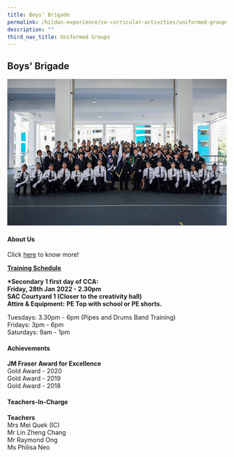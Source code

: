 ```yaml
---
title: Boys' Brigade
permalink: /hildan-experience/co-curricular-activities/uniformed-groups/boys-brigade/
description: ""
third_nav_title: Uniformed Groups
---
```

Boys' Brigade
-------------


![](/images/CCA/BB.jpg)


#### About Us

Click&nbsp;[here](/files/CCA/_BB%20Presentation%202020.pdf)&nbsp;to know more!

**<u>Training Schedule</u>**  
  
**\*Secondary 1 first day of CCA:**  
**Friday, 28th Jan 2022 - 2.30pm  
SAC Courtyard 1 (Closer to the creativity hall)**  
**Attire &amp; Equipment:** **PE Top with school or PE shorts.**<br>

Tuesdays: 3.30pm - 6pm (Pipes and Drums Band Training)<br>
Fridays: 3pm - 6pm<br>
Saturdays: 9am - 1pm


#### Achievements

**JM Fraser Award for Excellence**  
Gold Award - 2020  
Gold Award - 2019  
Gold Award - 2018

#### Teachers-In-Charge

**Teachers**  
Mrs Mei Quek (IC)  
Mr Lin Zheng Chang  
Mr Raymond Ong  
Ms Philisa Neo